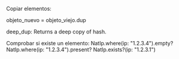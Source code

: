 Copiar elementos:

objeto_nuevo = objeto_viejo.dup


deep_dup: Returns a deep copy of hash.



Comprobar si existe un elemento:
NatIp.where(ip: "1.2.3.4").empty?
NatIp.where(ip: "1.2.3.4").present?
NatIp.exists?(ip: "1.2.3.1")
